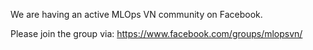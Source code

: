 We are having an active MLOps VN community on Facebook.

Please join the group via: https://www.facebook.com/groups/mlopsvn/